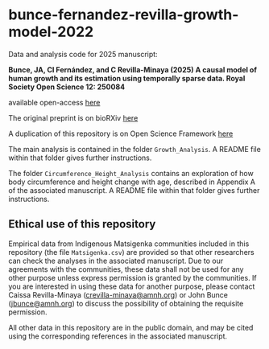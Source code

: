 # bunce-fernandez-revilla-growth-model-2022
Data and analysis code for 2025 manuscript:

**Bunce, JA, CI Fernández, and C Revilla-Minaya (2025) A causal model of human growth and its estimation using temporally sparse data. Royal Society Open Science 12: 250084** 

available open-access [here](https://royalsocietypublishing.org/doi/10.1098/rsos.250084)

The original preprint is on bioRXiv [here](https://www.biorxiv.org/content/10.1101/2022.10.10.511559v3)

A duplication of this repository is on Open Science Framework [here](https://osf.io/kg5wn/)

The main analysis is contained in the folder ``Growth_Analysis``. A README file within that folder gives further instructions.

The folder ``Circumference_Height_Analysis`` contains an exploration of how body circumference and height change with age, described in Appendix A of the associated manuscript. A README file within that folder gives further instructions.


## Ethical use of this repository

Empirical data from Indigenous Matsigenka communities included in this repository (the file ``Matsigenka.csv``) are provided so that other researchers can check the analyses in the associated manuscript. Due to our agreements with the communities, these data shall not be used for any other purpose unless express permission is granted by the communities. If you are interested in using these data for another purpose, please contact Caissa Revilla-Minaya (crevilla-minaya@amnh.org) or John Bunce (jbunce@amnh.org) to discuss the possibility of obtaining the requisite permission.

All other data in this repository are in the public domain, and may be cited using the corresponding references in the associated manuscript. 
